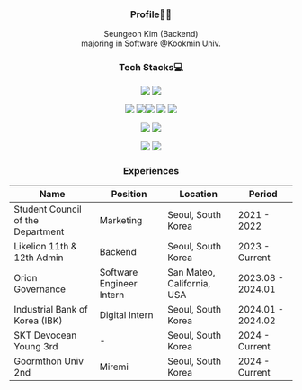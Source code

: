<div align="center">

### Profile👩‍💻
Seungeon Kim (Backend)
</br>
majoring in Software @Kookmin Univ.

### Tech Stacks💻
<img src="https://img.shields.io/badge/java-007396?style=for-the-badge&logo=java&logoColor=white"> <img src="https://img.shields.io/badge/Python-3776AB?style=for-the-badge&logo=python&logoColor=white"/>

<img src="https://img.shields.io/badge/springboot-6DB33F?style=for-the-badge&logo=springboot&logoColor=white"> <img src="https://img.shields.io/badge/node.js-339933?style=for-the-badge&logo=Node.js&logoColor=white"><img src="https://img.shields.io/badge/django-092E20?style=for-the-badge&logo=django&logoColor=white"> <img src="https://img.shields.io/badge/flask-000000?style=for-the-badge&logo=flask&logoColor=white"> <img src="https://img.shields.io/badge/express-000000?style=for-the-badge&logo=express&logoColor=white"> 

<img src="https://img.shields.io/badge/mysql-4479A1?style=for-the-badge&logo=mysql&logoColor=white"> <img src="https://img.shields.io/badge/mongoDB-47A248?style=for-the-badge&logo=MongoDB&logoColor=white">

<img src="https://img.shields.io/badge/amazonaws-232F3E?style=for-the-badge&logo=amazonaws&logoColor=white"> <img src="https://img.shields.io/badge/git-F05032?style=for-the-badge&logo=git&logoColor=white">

### Experiences

|Name|Position|Location|Period|
|------|---|---|---|
| Student Council of the Department | Marketing | Seoul, South Korea | 2021 - 2022 |
| Likelion 11th & 12th Admin | Backend | Seoul, South Korea | 2023 - Current |
| Orion Governance | Software Engineer Intern | San Mateo, California, USA | 2023.08 - 2024.01 |
| Industrial Bank of Korea (IBK) | Digital Intern | Seoul, South Korea | 2024.01 - 2024.02 |
| SKT Devocean Young 3rd | - | Seoul, South Korea | 2024 - Current |
| Goormthon Univ 2nd | Miremi | Seoul, South Korea | 2024 - Current |

</div>
